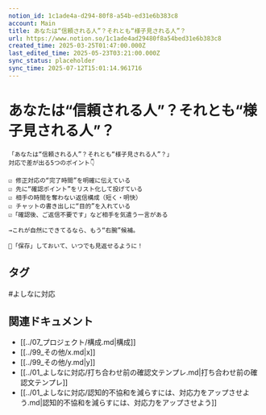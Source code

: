 ```yaml
---
notion_id: 1c1ade4a-d294-80f8-a54b-ed31e6b383c8
account: Main
title: あなたは“信頼される人”？それとも“様子見される人”？
url: https://www.notion.so/1c1ade4ad29480f8a54bed31e6b383c8
created_time: 2025-03-25T01:47:00.000Z
last_edited_time: 2025-05-23T03:21:00.000Z
sync_status: placeholder
sync_time: 2025-07-12T15:01:14.961716
---
```

# あなたは“信頼される人”？それとも“様子見される人”？

```plain text
「あなたは“信頼される人”？それとも“様子見される人”？」
対応で差が出る5つのポイント👇

☑️ 修正対応の“完了時間”を明確に伝えている
☑️ 先に“確認ポイント”をリスト化して投げている
☑️ 相手の時間を奪わない返信構成（短く・明快）
☑️ チャットの書き出しに“目的”を入れている
☑️「確認後、ご返信不要です」など相手を気遣う一言がある

→これが自然にできてるなら、もう“右腕”候補。

📌「保存」しておいて、いつでも見返せるように！
```

## タグ

#よしなに対応 

## 関連ドキュメント

- [[../07_プロジェクト/構成.md|構成]]
- [[../99_その他/x.md|x]]
- [[../99_その他/y.md|y]]
- [[../01_よしなに対応/打ち合わせ前の確認文テンプレ.md|打ち合わせ前の確認文テンプレ]]
- [[../01_よしなに対応/認知的不協和を減らすには、対応力をアップさせよう.md|認知的不協和を減らすには、対応力をアップさせよう]]
